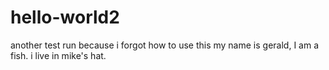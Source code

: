 # hello-world2
another test run because i forgot how to use this
my name is gerald, I am a fish. i live in mike's hat.
